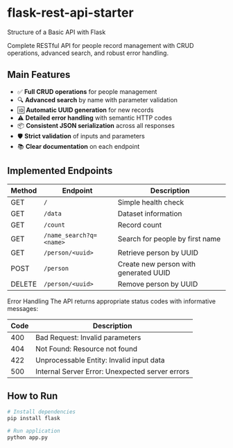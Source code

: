 # flask-rest-api-starter
Structure of a Basic API with Flask

Complete RESTful API for people record management with CRUD operations, advanced search, and robust error handling.

## Main Features

- ✅ **Full CRUD operations** for people management
- 🔍 **Advanced search** by name with parameter validation
- 🆔 **Automatic UUID generation** for new records
- ⚠️ **Detailed error handling** with semantic HTTP codes
- 📦 **Consistent JSON serialization** across all responses
- 🛡️ **Strict validation** of inputs and parameters
- 📚 **Clear documentation** on each endpoint

## Implemented Endpoints

| Method | Endpoint | Description |
|--------|-------------------------|-------------------------------------------|
| GET | `/` | Simple health check |
| GET | `/data` | Dataset information |
| GET | `/count` | Record count |
| GET | `/name_search?q=<name>` | Search for people by first name |
| GET | `/person/<uuid>` | Retrieve person by UUID |
| POST | `/person` | Create new person with generated UUID |
| DELETE | `/person/<uuid>` | Remove person by UUID |

Error Handling
The API returns appropriate status codes with informative messages:

|Code | Description |
|--------|-------------------------------------------------|
| 400 | Bad Request: Invalid parameters |
| 404 | Not Found: Resource not found |
| 422 | Unprocessable Entity: Invalid input data |
| 500 | Internal Server Error: Unexpected server errors |

## How to Run

```bash
# Install dependencies
pip install flask

# Run application
python app.py
